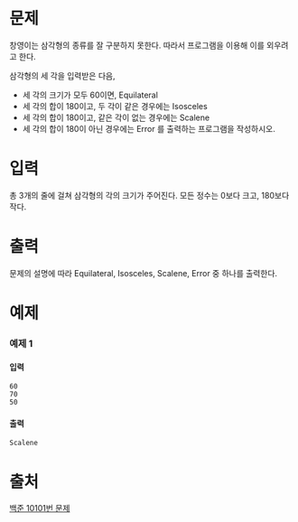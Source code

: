 # 문제
창영이는 삼각형의 종류를 잘 구분하지 못한다. 따라서 프로그램을 이용해 이를 외우려고 한다.

삼각형의 세 각을 입력받은 다음,

- 세 각의 크기가 모두 60이면, Equilateral
- 세 각의 합이 180이고, 두 각이 같은 경우에는 Isosceles
- 세 각의 합이 180이고, 같은 각이 없는 경우에는 Scalene
- 세 각의 합이 180이 아닌 경우에는 Error
를 출력하는 프로그램을 작성하시오.

# 입력
총 3개의 줄에 걸쳐 삼각형의 각의 크기가 주어진다. 모든 정수는 0보다 크고, 180보다 작다.

# 출력
문제의 설명에 따라 Equilateral, Isosceles, Scalene, Error 중 하나를 출력한다.

# 예제
### 예제 1
#### 입력 
```
60
70
50
```
#### 출력
```
Scalene
```

# 출처
[백준 10101번 문제](https://www.acmicpc.net/problem/10101)



